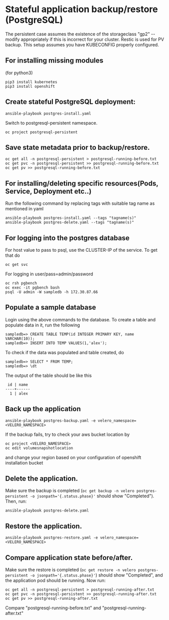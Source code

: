 # Stateful application backup/restore (PostgreSQL)

The persistent case assumes the existence of the storageclass "gp2" --
modify appropriately if this is incorrect for your cluster. Restic is
used for PV backup. This setup assumes you have KUBECONFIG properly configured.

## For installing missing modules
(for python3)
```
pip3 install kubernetes
pip3 install openshift
```

## Create stateful PostgreSQL deployment:
```
ansible-playbook postgres-install.yaml
```
Switch to postgresql-persistent namespace.
```
oc project postgresql-persistent
```

## Save state metadata prior to backup/restore.
```
oc get all -n postgresql-persistent > postgresql-running-before.txt
oc get pvc -n postgresql-persistent >> postgresql-running-before.txt
oc get pv >> postgresql-running-before.txt
```

## For installing/deleting specific resources(Pods, Service, Deployment etc..)
Run the following command by replacing tags with suitable tag name as mentioned in yaml
```
ansible-playbook postgres-install.yaml --tags "tagname(s)"
ansible-playbook postgres-delete.yaml --tags "tagname(s)"

```
## For logging into the postgres database
For host value to pass to psql, use the CLUSTER-IP of the service. To get that do

```
oc get svc
```
For logging in
user/pass=admin/password
```
oc rsh pgbench
oc exec -it pgbench bash
psql -U admin -W sampledb -h 172.30.87.66
```

## Populate a sample database
Login using the above commands to the database.
To create a table and populate data in it, run the following
```
sampledb=> CREATE TABLE TEMP(id INTEGER PRIMARY KEY, name VARCHAR(10));
sampledb=> INSERT INTO TEMP VALUES(1,'alex');
```
To check if the data was populated and table created, do
```
sampledb=> SELECT * FROM TEMP;
sampledb=> \dt
```
The output of the table should be like this
```
 id | name 
----+------
  1 | alex

```
## Back up the application
```
ansible-playbook postgres-backup.yaml -e velero_namespace=<VELERO_NAMESPACE>
```
If the backup fails, try to check your aws bucket location by
```
oc project <VELERO_NAMESPACE>
oc edit volumesnapshotlocation
```
and change your region based on your configuration of openshift installation bucket



## Delete the application.
Make sure the backup is completed (`oc get backup -n velero postgres-persistent -o jsonpath='{.status.phase}'`
should show "Completed"). Then, run:
```
ansible-playbook postgres-delete.yaml
```

## Restore the application.
```
ansible-playbook postgres-restore.yaml -e velero_namespace=<VELERO_NAMESPACE>
```

## Compare application state before/after.
Make sure the restore is completed (`oc get restore -n velero postgres-persistent -o jsonpath='{.status.phase}'`)
should show "Completed", and the application pod should be
running. Now run:
```
oc get all -n postgresql-persistent > postgresql-running-after.txt
oc get pvc -n postgresql-persistent >> postgresql-running-after.txt
oc get pv >> postgresql-running-after.txt

```
Compare "postgresql-running-before.txt" and "postgresql-running-after.txt"

